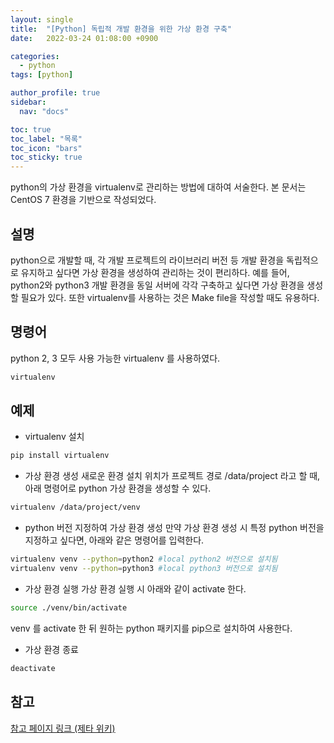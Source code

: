 ```yaml
---
layout: single
title:  "[Python] 독립적 개발 환경을 위한 가상 환경 구축"
date:   2022-03-24 01:08:00 +0900

categories:
  - python
tags: [python]

author_profile: true
sidebar:
  nav: "docs"

toc: true
toc_label: "목록"
toc_icon: "bars"
toc_sticky: true 
---
```


python의 가상 환경을 virtualenv로 관리하는 방법에 대하여 서술한다. 본 문서는 CentOS 7 환경을 기반으로 작성되었다.
## 설명
python으로 개발할 때, 각 개발 프로젝트의 라이브러리 버전 등 개발 환경을 독립적으로 유지하고 싶다면 가상 환경을 생성하여 관리하는 것이 편리하다. 예를 들어, python2와 python3 개발 환경을 동일 서버에 각각 구축하고 싶다면 가상 환경을 생성할 필요가 있다. 또한 virtualenv를 사용하는 것은 Make file을 작성할 때도 유용하다.
## 명령어
python 2, 3 모두 사용 가능한 virtualenv 를 사용하였다.
```bash
virtualenv
```
## 예제 
* virtualenv 설치
```bash
pip install virtualenv
```
* 가상 환경 생성
새로운 환경 설치 위치가 프로젝트 경로 /data/project 라고 할 때, 아래 명령어로 python 가상 환경을 생성할 수 있다. 
```bash
virtualenv /data/project/venv 
```
* python 버전 지정하여 가상 환경 생성
만약 가상 환경 생성 시 특정 python 버전을 지정하고 싶다면, 아래와 같은 명령어를 입력한다.
```bash
virtualenv venv --python=python2 #local python2 버전으로 설치됨
virtualenv venv --python=python3 #local python3 버전으로 설치됨
```
* 가상 환경 실행
가상 환경 실행 시 아래와 같이 activate 한다.
```bash
source ./venv/bin/activate
```
venv 를 activate 한 뒤 원하는 python 패키지를 pip으로 설치하여 사용한다.
* 가상 환경 종료
```bash
deactivate
```

## 참고
[참고 페이지 링크 (제타 위키)](https://zetawiki.com/wiki/Virtualenv_%EC%82%AC%EC%9A%A9%EB%B2%95)
